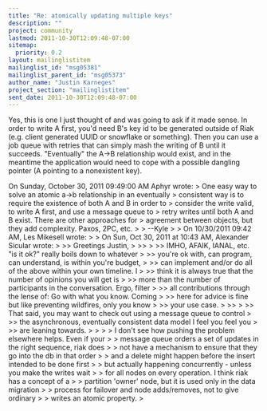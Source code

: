 ```yaml
---
title: "Re: atomically updating multiple keys"
description: ""
project: community
lastmod: 2011-10-30T12:09:48-07:00
sitemap:
  priority: 0.2
layout: mailinglistitem
mailinglist_id: "msg05381"
mailinglist_parent_id: "msg05373"
author_name: "Justin Karneges"
project_section: "mailinglistitem"
sent_date: 2011-10-30T12:09:48-07:00
---
```



Yes, this is one I just thought of and was going to ask if it made sense. In 
order to write A first, you'd need B's key id to be generated outside of Riak 
(e.g. client generated UUID or snowflake or something). Then you can use a job 
queue with retries that can simply mash the writing of B until it succeeds. 
"Eventually" the A-&gt;B relationship would exist, and in the meantime the 
application would need to cope with a possible dangling pointer (A pointing to 
a nonexistent key).

On Sunday, October 30, 2011 09:49:00 AM Aphyr wrote:
&gt; One easy way to solve an atomic a-&gt;b relationship in an eventually
&gt; consistent way is to require the existence of both A and B in order to
&gt; consider the write valid, to write A first, and use a message queue to
&gt; retry writes until both A and B exist. There are other approaches for
&gt; agreement between objects, but they add complexity. Paxos, 2PC, etc.
&gt; 
&gt; --Kyle
&gt; 
&gt; On 10/30/2011 09:42 AM, Les Mikesell wrote:
&gt; &gt; On Sun, Oct 30, 2011 at 10:43 AM, Alexander Sicular 
wrote:
&gt; &gt;&gt; Greetings Justin,
&gt; &gt;&gt; 
&gt; &gt;&gt; IMHO, AFAIK, IANAL, etc. "is it ok?" really boils down to whatever
&gt; &gt;&gt; you're ok with, can program, can understand, is within you're budget,
&gt; &gt;&gt; can implement and/or do all of the above within your own timeline. I
&gt; &gt;&gt; think it is always true that the number of opinions you will get is
&gt; &gt;&gt; more than the number of participants in the conversation. Ergo, filter
&gt; &gt;&gt; all contributions through the lense of: Go with what you know. Coming
&gt; &gt;&gt; here for advice is fine but like preventing wildfires, only you know
&gt; &gt;&gt; your use case.
&gt; &gt;&gt; 
&gt; &gt;&gt; That said, you may want to check out using a message queue to control
&gt; &gt;&gt; the asynchronous, eventually consistent data model I feel you feel you
&gt; &gt;&gt; are leaning towards.
&gt; &gt; 
&gt; &gt; I don't see how pushing the problem elsewhere helps. Even if your
&gt; &gt; message queue orders a set of updates in the right sequence, riak does
&gt; &gt; not have a mechanism to ensure that they go into the db in that order
&gt; &gt; and a delete might happen before the insert intended to be done first
&gt; &gt; but actually happening concurrently - unless you make the writes wait
&gt; &gt; for all nodes on every operation. I think riak has a concept of a
&gt; &gt; partition 'owner' node, but it is used only in the data migration
&gt; &gt; process for failover and node adds/removes, not to give ordinary
&gt; &gt; writes an atomic property.
&gt; 

